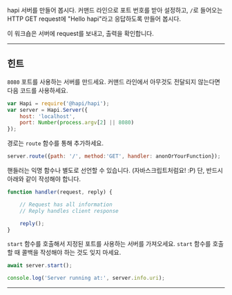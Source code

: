 hapi 서버를 만들어 봅시다. 커맨드 라인으로 포트 번호를 받아 설정하고, `/`로 들어오는 HTTP GET request에 "Hello hapi"라고 응답하도록 만들어 봅시다.

이 워크숍은 서버에 request를 보내고, 출력을 확인합니다.

-----------------------------------------------------------------
## 힌트

`8080` 포트를 사용하는 서버를 만드세요. 커맨드 라인에서 아무것도 전달되지 않는다면 다음 코드를 사용하세요.

```js
var Hapi = require('@hapi/hapi');
var server = Hapi.Server({
    host: 'localhost',
    port: Number(process.argv[2] || 8080)
});
```

경로는 `route` 함수를 통해 추가하세요.

```js
server.route({path: '/', method:'GET', handler: anonOrYourFunction});
```

핸들러는 익명 함수나 별도로 선언할 수 있습니다. (자바스크립트처럼요! :P) 단, 반드시 아래와 같이 작성해야 합니다.

```js
function handler(request, reply) {

    // Request has all information
    // Reply handles client response

    reply();
}
```

`start` 함수를 호출해서 지정된 포트를 사용하는 서버를 가져오세요. `start` 함수를 호출할 때 콜백을 작성해야 하는 것도 잊지 마세요.

```js
await server.start();

console.log('Server running at:', server.info.uri);
```
-----------------------------------------------------------------
